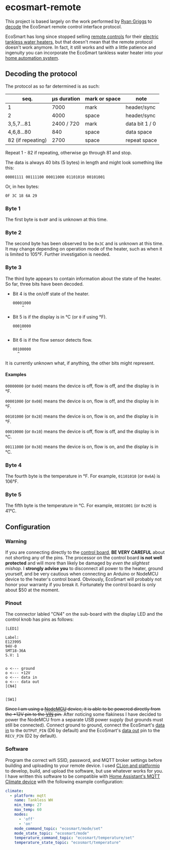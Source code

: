 # ecosmart-remote

This project is based largely on the work performed by [Ryan Griggs](https://github.com/ryangriggs/EcoSmartLib) to [decode](https://electronics.stackexchange.com/questions/233374/reverse-engineering-asynchronous-serial-protocol-for-ecosmart-tankless-water-hea) the EcoSmart remote control interface protocol.

EcoSmart has long since stopped selling [remote controls](https://www.amazon.com/Ecosmart-US-ECO-RC-Control/dp/B005R41ZAS) for their [electric tankless water heaters](https://www.ecosmartus.com/), but that doesn't mean that the remote protocol doesn't work anymore. In fact, it still works and with a little patience and ingenuity you can incorporate the EcoSmart tankless water heater into your [home automation system](https://www.home-assistant.io/).

## Decoding the protocol

The protocol as so far determined is as such:

seq.              | µs duration | mark or space | note
------------------|-------------|---------------|------
1                 | 7000        | mark          | header/sync
2                 | 4000        | space         | header/sync
3,5,7...81        | 2400 / 720  | mark          | data bit 1 / 0
4,6,8...80        | 840         | space         | data space
82 (if repeating) | 2700        | space         | repeat space

Repeat 1 - 82 if repeating, otherwise go through 81 and stop.

The data is always 40 bits (5 bytes) in length and might look something like this:

```
00001111 00111100 00011000 01101010 00101001
```

Or, in hex bytes:

```
0F 3C 18 6A 29
```

### Byte 1
The first byte is `0x0F` and is unknown at this time.

### Byte 2

The second byte has been observed to be `0x3C` and is unknown at this time. It may change depending on operation mode of the heater, such as when it is limited to 105°F. Further investigation is needed.

### Byte 3

The third byte appears to contain information about the state of the heater.
So far, three bits have been decoded.

*  Bit 4 is the on/off state of the heater.
   ```
   00001000
       ^
   ```

*  Bit 5 is if the display is in °C (or `0` if using °F).
   ```
   00010000
      ^
   ```

*  Bit 6 is if the flow sensor detects flow.
   ```
   00100000
     ^
   ```

It is currently unknown what, if anything, the other bits might represent.

#### Examples

`00000000` (or `0x00`) means the device is off, flow is off, and
the display is in °F.

`00001000` (or `0x08`) means the device is on, flow is off, and
the display is in °F.

`00101000` (or `0x28`) means the device is on, flow is on, and
the display is in °F.

`00010000` (or `0x10`) means the device is off, flow is off, and
the display is in °C.

`00111000` (or `0x38`) means the device is on, flow is on, and
the display is in °C.

### Byte 4

The fourth byte is the temperature in °F. For example, `01101010` (or `0x6A`) is 106°F.

### Byte 5

The fifth byte is the temperature in °C. For example, `00101001` (or `0x29`) is 41°C.



## Configuration

### Warning

If you are connecting directly to the [control board](https://www.amazon.com/Ecosmart-CB-QC-MEDLRG-Control/dp/B00Z0Z6HMU), **BE VERY CAREFUL** about not shorting any of the pins. The processor on the control board **is not well protected** and will more than likely be damaged by _even the slightest mishap_. I **strongly advise you** to disconnect all power to the heater, ground yourself, and be very cautious when connecting an Arduino or NodeMCU device to the heater's control board. Obviously, EcoSmart will probably not honor your warranty if you break it. Fortunately the control board is only about $50 at the moment.

### Pinout

The connector labled "CN4" on the sub-board with the display LED and the control knob has pins as follows:

```
[LED1]	

Label:
E123995
94V-0
SMT18-36A
S.V: 1


o <--- ground
o <--- +12V
o <--- data in
o <--- data out
[CN4]


[SW1]
```

~~Since I am using a [NodeMCU](https://www.amazon.com/HiLetgo-Internet-Development-Wireless-Micropython/dp/B010N1SPRK) device, it is able to be powered directly from the +12V pin to the <u>VIN</u> pin.~~ After noticing some flakiness I have decided to power the NodeMCU from a separate USB power supply (but grounds must still be connected). Connect ground to ground, connect the EcoSmart's <u>data in</u> to the `OUTPUT_PIN` (D6 by default) and the EcoSmart's <u>data out</u> pin to the `RECV_PIN` (D2 by default).

### Software

Program the correct wifi SSID, password, and MQTT broker settings before building and uploading to your remote device. I used [CLion and platformio](http://docs.platformio.org/en/latest/ide/clion.html) to develop, build, and upload the software, but use whatever works for you. I have written this software to be compatible with [Home Assistant's MQTT Climate device](https://www.home-assistant.io/components/climate.mqtt/) with the following example configuration:

```yaml
climate:
  - platform: mqtt
    name: Tankless WH
    min_temp: 27
    max_temp: 60
    modes:
      - 'off'
      - 'on'
    mode_command_topic: "ecosmart/mode/set"
    mode_state_topic: "ecosmart/mode"
    temperature_command_topic: "ecosmart/temperature/set"
    temperature_state_topic: "ecosmart/temperature"
```

